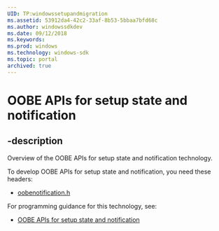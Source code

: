 ```yaml
---
UID: TP:windowssetupandmigration
ms.assetid: 53912da4-42c2-33af-8b53-5bbaa7bfd68c
ms.author: windowssdkdev
ms.date: 09/12/2018
ms.keywords: 
ms.prod: windows
ms.technology: windows-sdk
ms.topic: portal
archived: true
---
```


# OOBE APIs for setup state and notification

## -description

Overview of the OOBE APIs for setup state and notification technology.

To develop OOBE APIs for setup state and notification, you need these headers:

 * [oobenotification.h](../oobenotification/index.md)

For programming guidance for this technology, see:
* [OOBE APIs for setup state and notification](/previous-versions/windows/desktop/wnf)

